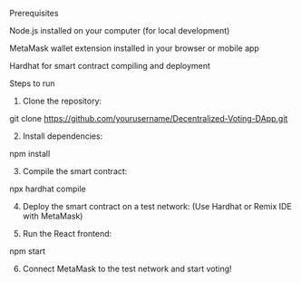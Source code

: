 Prerequisites

Node.js installed on your computer (for local development)

MetaMask wallet extension installed in your browser or mobile app

Hardhat for smart contract compiling and deployment


Steps to run

1. Clone the repository:

git clone https://github.com/yourusername/Decentralized-Voting-DApp.git


2. Install dependencies:

npm install


3. Compile the smart contract:

npx hardhat compile


4. Deploy the smart contract on a test network:
(Use Hardhat or Remix IDE with MetaMask)


5. Run the React frontend:

npm start


6. Connect MetaMask to the test network and start voting!



